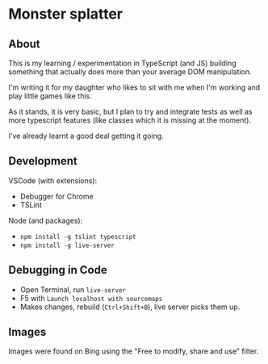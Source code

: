 # Monster splatter

## About

This is my learning / experimentation in TypeScript (and JS) building
something that actually does more than your average DOM manipulation.

I'm writing it for my daughter who likes to sit with me when I'm working
and play little games like this.

As it stands, it is very basic, but I plan to try and integrate tests
as well as more typescript features (like classes which it is missing at the
moment).

I've already learnt a good deal getting it going.

## Development

VSCode (with extensions):

- Debugger for Chrome
- TSLint

Node (and packages):

- `npm install -g tslint typescript`
- `npm install -g live-server`

## Debugging in Code

- Open Terminal, run `live-server`
- F5 with `Launch localhost with sourcemaps`
- Makes changes, rebuild (`Ctrl+Shift+B`), live server picks them up.

## Images

Images were found on Bing using the "Free to modify, share and use" filter.